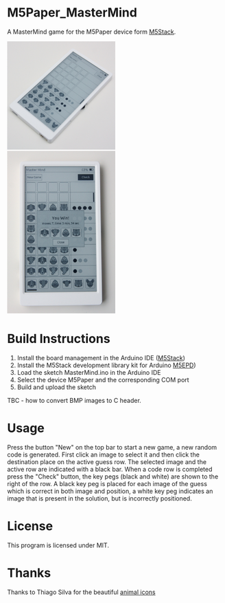 # M5Paper_MasterMind
A MasterMind game for the M5Paper device form [M5Stack](https://docs.m5stack.com/en/core/m5paper).

<img src="./Images/M5Paper_MasterMind_1.jpg" width="50%"> <img src="./Images/M5Paper_MasterMind_2.jpg" width="50%">

# Build Instructions
1. Install the board management in the Arduino IDE ([M5Stack](https://docs.m5stack.com/en/arduino/arduino_board))
2. Install the M5Stack development library kit for Arduino [M5EPD](https://docs.arduino.cc/libraries/m5epd/))
3. Load the sketch MasterMind.ino in the Arduino IDE
4. Select the device M5Paper and the corresponding COM port
5. Build and upload the sketch

TBC - how to convert BMP images to C header.

# Usage
Press the button "New" on the top bar to start a new game, a new random code is generated. First click an image to select it and then click the destination place on the active guess row. The selected image and the active row are indicated with a black bar. When a code row is completed press the "Check" button, the key pegs (black and white) are shown to the right of the row. A black key peg is placed for each image of the guess which is correct in both image and position, a white key peg indicates an image that is present in the solution, but is incorrectly positioned.

# License
This program is licensed under MIT.

# Thanks
Thanks to Thiago Silva for the beautiful [animal icons](https://www.iconfinder.com/iconsets/animals-105)
